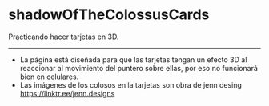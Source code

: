 # shadowOfTheColossusCards
Practicando hacer tarjetas en 3D.

----------------------------------------------

* La página está diseñada para que las tarjetas tengan un efecto 3D al reaccionar al movimiento del puntero sobre ellas, por eso no funcionará bien en celulares.
* Las imágenes de los colosos en la tarjetas son obra de jenn desing https://linktr.ee/jenn.designs
